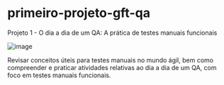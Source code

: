 # primeiro-projeto-gft-qa

Projeto 1 - O dia a dia de um QA: A prática de testes manuais funcionais

![image](https://user-images.githubusercontent.com/85061684/209212470-fa3e3b63-760f-47a3-b526-57cbb009a8c1.png)

Revisar conceitos úteis para testes manuais no mundo ágil, bem como compreender e praticar atividades relativas ao dia a dia de um QA, com foco em testes manuais funcionais.
